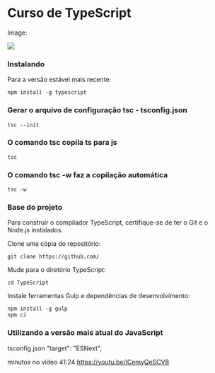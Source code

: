 # Curso de TypeScript
[]()

Image:

![](https://pandao.github.io/editor.md/examples/images/4.jpg)

### Instalando
Para a versão estável mais recente:

`npm install -g typescript`

### Gerar o arquivo de configuração tsc - tsconfig.json

`tsc --init`

### O comando tsc copila ts para js

`tsc`

### O comando tsc -w faz a copilação automática

`tsc -w`

### Base do projeto
Para construir o compilador TypeScript, certifique-se de ter o Git e o Node.js instalados.

Clone uma cópia do repositório:

`git clone https://github.com/`

Mude para o diretório TypeScript:

`cd TypeScript`

Instale ferramentas Gulp e dependências de desenvolvimento:

```
npm install -g gulp
npm ci
```

### Utilizando a versão mais atual do JavaScript

tsconfig.json
"target": "ESNext",


minutos no vídeo 41:24
https://youtu.be/lCemyQeSCV8